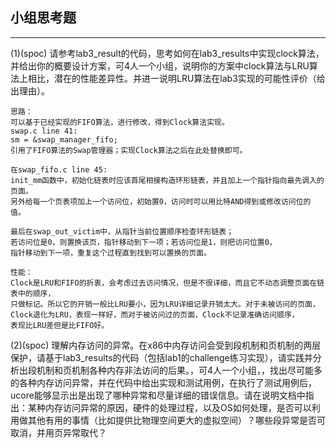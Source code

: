 ## 小组思考题
---
(1)(spoc) 请参考lab3_result的代码，思考如何在lab3_results中实现clock算法，并给出你的概要设计方案，可4人一个小组，说明你的方案中clock算法与LRU算法上相比，潜在的性能差异性。并进一说明LRU算法在lab3实现的可能性评价（给出理由）。 

	思路：
	可以基于已经实现的FIFO算法，进行修改，得到Clock算法实现。
	swap.c line 41:
	sm = &swap_manager_fifo;
	引用了FIFO算法的Swap管理器；实现Clock算法之后在此处替换即可。
 
	在swap_fifo.c line 45:
	init_mm函数中，初始化链表时应该首尾相接构造环形链表，并且加上一个指针指向最先调入的页面。
	另外给每一个页表项加上一个访问位，初始置0，访问时可以用比特AND得到或修改访问位的值。
 
	最后在swap_out_victim中，从指针当前位置顺序检查环形链表；
	若访问位是0，则置换该页，指针移动到下一项；若访问位是1，则把访问位置0，
	指针移动到下一项，重复这个过程直到找到可以置换的页面。

	性能：
	Clock是LRU和FIFO的折衷，会考虑过去访问情况，但是不很详细，而且它不动态调整页面在链表中的顺序，
	只做标记。所以它的开销一般比LRU要小，因为LRU详细记录开销太大。对于未被访问的页面，
	Clock退化为LRU，表现一样好，而对于被访问过的页面，Clock不记录准确访问顺序，
	表现比LRU差但是比FIFO好。



(2)(spoc) 理解内存访问的异常。在x86中内存访问会受到段机制和页机制的两层保护，请基于lab3_results的代码（包括lab1的challenge练习实现），请实践并分析出段机制和页机制各种内存非法访问的后果。，可4人一个小组，，找出尽可能多的各种内存访问异常，并在代码中给出实现和测试用例，在执行了测试用例后，ucore能够显示出是出现了哪种异常和尽量详细的错误信息。请在说明文档中指出：某种内存访问异常的原因，硬件的处理过程，以及OS如何处理，是否可以利用做其他有用的事情（比如提供比物理空间更大的虚拟空间）？哪些段异常是否可取消，并用页异常取代？

